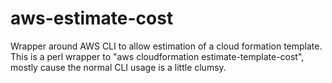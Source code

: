 # aws-estimate-cost
Wrapper around AWS CLI to allow estimation of a cloud formation template. This is a perl wrapper to "aws cloudformation estimate-template-cost", mostly cause the normal CLI usage is a little clumsy.



